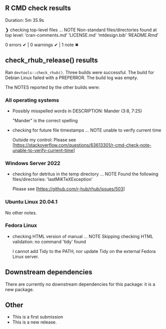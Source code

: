 ## R CMD check results

Duration: 5m 35.9s

❯ checking top-level files ... NOTE
Non-standard files/directories found at top level:
‘cran-comments.md’ ‘LICENSE.md’ ‘mtdesign.bib’
‘README.Rmd’

0 errors ✔ | 0 warnings ✔ | 1 note ✖

## check\_rhub\_release() results

Ran `devtools::check_rhub()`.  Three builds were successful.  The build for Debian Linux failed with a PREPERROR.  The build log was empty.

The NOTES reported by the other builds were:

### All operating systems

* Possibly misspelled words in DESCRIPTION:
  Mander (3:8, 7:25)

  "Mander" is the correct spelling

* checking for future file timestamps ... NOTE unable to verify current time

  Outside my control: Please see \[<https://stackoverflow.com/questions/63613301/r-cmd-check-note-unable-to-verify-current-time>]

### Windows Server 2022

* checking for detritus in the temp directory ... NOTE Found the following files/directories: 'lastMiKTeXException'

  Please see \[<https://github.com/r-hub/rhub/issues/503>]

### Ubuntu Linux 20.04.1

No other notes.

### Fedora Linux

* checking HTML version of manual ... NOTE Skipping checking HTML validation: no command 'tidy' found

  I cannot add Tidy to the PATH, nor update Tidy on the external Fedora Linux server.

## Downstream dependencies

There are currently no downstream dependencies for this package: it is a new package.

## Other

* This is a first submission
* This is a new release.
